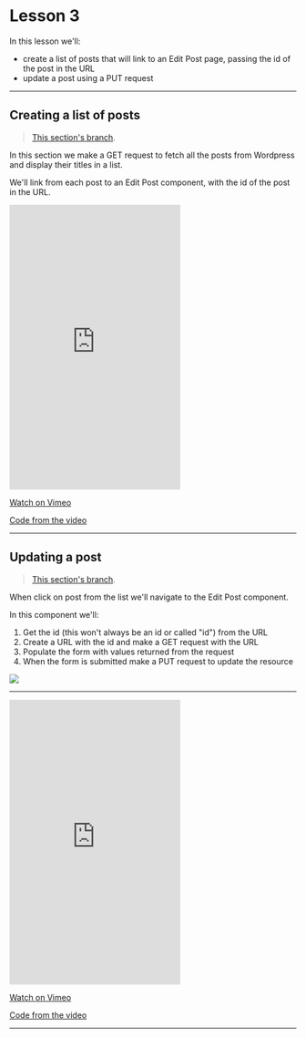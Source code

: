 # Lesson 3

In this lesson we'll:

-   create a list of posts that will link to an Edit Post page, passing the id of the post in the URL
-   update a post using a PUT request

---

## Creating a list of posts

> <a href="https://github.com/NoroffFEU/react-crud/tree/10-post-list" target="_blank">This section's branch</a>.

In this section we make a GET request to fetch all the posts from Wordpress and display their titles in a list.

We'll link from each post to an Edit Post component, with the id of the post in the URL.

<iframe src="https://player.vimeo.com/video/520631327" height="500" frameborder="0" allow="autoplay; fullscreen; picture-in-picture" allowfullscreen></iframe>

<a href="https://vimeo.com/520631327/bc5215a09e" target="_blank">Watch on Vimeo</a>

<a href="https://github.com/NoroffFEU/react-crud/tree/10-post-list" target="_blank">Code from the video</a>

---

## Updating a post

> <a href="https://github.com/NoroffFEU/react-crud/tree/11-edit-post-form" target="_blank">This section's branch</a>.

When click on post from the list we'll navigate to the Edit Post component.

In this component we'll:

1. Get the id (this won't always be an id or called "id") from the URL
2. Create a URL with the id and make a GET request with the URL
3. Populate the form with values returned from the request
4. When the form is submitted make a PUT request to update the resource

<img src="/images/react-crud-4.png" style="max-width:400px" />

---

<iframe src="https://player.vimeo.com/video/520683383" height="500" frameborder="0" allow="autoplay; fullscreen; picture-in-picture" allowfullscreen></iframe>

<a href="https://vimeo.com/520683383/9971e172bb" target="_blank">Watch on Vimeo</a>

<a href="https://github.com/NoroffFEU/react-crud/tree/11-edit-post-form" target="_blank">Code from the video</a>

---
